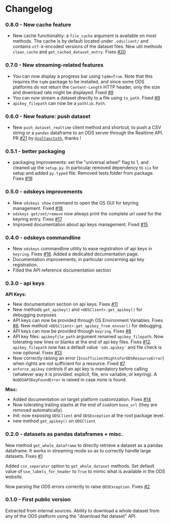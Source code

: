 # Changelog

### 0.8.0 - New cache feature

 - New cache functionality: a `file_cache` argument is available on most methods. The cache is by default located under `.odsclient/` and contains `utf-8`-encoded versions of the dataset files. New util methods `clean_cache` and `get_cached_dataset_entry`. Fixes [#20](https://github.com/smarie/python-odsclient/issues/20)

### 0.7.0 - New streaming-related features

 - You can now display a progress bar using `tqdm=True`. Note that this requires the `tqdm` package to be installed, and since some ODS platforms do not return the `Content-Length` HTTP header, only the size and download rate might be displayed. Fixed [#9](https://github.com/smarie/python-odsclient/issues/9)
 - You can now stream a dataset directly to a file using `to_path`. Fixed [#9](https://github.com/smarie/python-odsclient/issues/9)
 - `apikey_filepath` can now be a `pathlib.Path`.

### 0.6.0 - New feature: push dataset

 - New `push_dataset_realtime` client method and shortcut, to push a CSV string or a `pandas` dataframe to an ODS server through the Realtime API. PR [#21](https://github.com/smarie/python-odsclient/pull/21) by [`@zoltanctoth`](https://github.com/zoltanctoth), thanks !

### 0.5.1 - better packaging

 - packaging improvements: set the "universal wheel" flag to 1, and cleaned up the `setup.py`. In particular removed dependency to `six` for setup and added `py.typed` file. Removed tests folder from package. Fixes [#19](https://github.com/smarie/python-odsclient/issues/19)

### 0.5.0 - odskeys improvements

 - New `odskeys show` command to open the OS GUI for keyring management. Fixed [#18](https://github.com/smarie/python-odsclient/issues/18)
 - `odskeys get/set/remove` now always print the complete url used for the keyring entry. Fixes [#17](https://github.com/smarie/python-odsclient/issues/17)
 - Improved documentation about api keys management. Fixed [#15](https://github.com/smarie/python-odsclient/issues/15)

### 0.4.0 - odskeys commandline

 - New `odskeys` commandline utility to ease registration of api keys in `keyring`. Fixes [#16](https://github.com/smarie/python-odsclient/issues/16). Added a dedicated documentation page.
 - Documentation improvements, in particular concerning api key registration.
 - Filled the API reference documentation section

### 0.3.0 -  api keys

**API Keys:**

 - New documentation section on api keys. Fixes [#11](https://github.com/smarie/python-odsclient/issues/11)
 - New methods `get_apikey()` and `<ODSClient>.get_apikey()` for debugging purposes
 - API keys can now be provided through OS Environment Variables. Fixes [#6](https://github.com/smarie/python-odsclient/issues/6). New method `<ODSClient>.get_apikey_from_envvar()` for debugging.
 - API keys can now be provided through `keyring`. Fixes [#8](https://github.com/smarie/python-odsclient/issues/8)
 - API key files: `apikeyfile_path` argument renamed `apikey_filepath`. Now tolerating new lines or blanks at the end of api key files. Fixes [#12](https://github.com/smarie/python-odsclient/issues/12). `apikey_filepath` now has a default value `'ods.apikey'` and file check is now optional. Fixes [#13](https://github.com/smarie/python-odsclient/issues/13)
 - Now correctly raising an error (`InsufficientRightsForODSResourceError`) when rights are not sufficient for a resource. Fixed [#7](https://github.com/smarie/python-odsclient/issues/7).
 - `enforce_apikey` controls if an api key is mandatory before calling (whatever way it is provided: explicit, file, env variable, or keyring). A `NoODSAPIKeyFoundError` is raised in case none is found.

**Misc:**

 - Added documentation on target platform customization. Fixes [#14](https://github.com/smarie/python-odsclient/issues/14)
 - Now tolerating trailing slashs at the end of custom `base_url` (they are removed automatically).
 - Init: now exposing `ODSClient` and `ODSException` at the root package level.
 - new method `get_apikey()` on `ODSClient`

### 0.2.0 - datasets as pandas dataframes + misc.

New method `get_whole_dataframe` to directly retrieve a dataset as a pandas dataframe. It works in streaming mode so as to correctly handle large datasets. Fixes [#1](https://github.com/smarie/python-odsclient/issues/1) 

Added `csv_separator` option to `get_whole_dataset` methods. Set default value of `use_labels_for_header` to `True` to mimic what is available in the ODS website.

Now parsing the ODS errors correctly to raise `ODSException`. Fixes [#2](https://github.com/smarie/python-odsclient/issues/2) 

### 0.1.0 - First public version

Extracted from internal sources. Ability to download a whole dataset from any of the ODS platform using the "download flat dataset" API.
